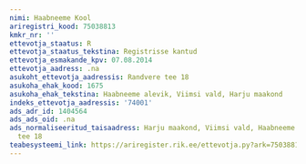 ```yaml
---
nimi: Haabneeme Kool
ariregistri_kood: 75038813
kmkr_nr: ''
ettevotja_staatus: R
ettevotja_staatus_tekstina: Registrisse kantud
ettevotja_esmakande_kpv: 07.08.2014
ettevotja_aadress: .na
asukoht_ettevotja_aadressis: Randvere tee 18
asukoha_ehak_kood: 1675
asukoha_ehak_tekstina: Haabneeme alevik, Viimsi vald, Harju maakond
indeks_ettevotja_aadressis: '74001'
ads_adr_id: 1404564
ads_ads_oid: .na
ads_normaliseeritud_taisaadress: Harju maakond, Viimsi vald, Haabneeme alevik, Randvere
  tee 18
teabesysteemi_link: https://ariregister.rik.ee/ettevotja.py?ark=75038813&ref=rekvisiidid
---
```

